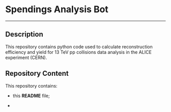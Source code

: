 # Spendings Analysis Bot

---

## Description

This repository contains python code used to calculate reconstruction efficiency and yield for 13 TeV pp collisions data analysis in the ALICE experiment (CERN).
    
## Repository Content

This repository contains:

- this **README** file;

- 